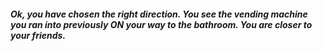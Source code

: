 ##### Ok, you have chosen the right direction. You see the vending machine you ran into previously ON your way to the bathroom. You are closer to your friends. 
